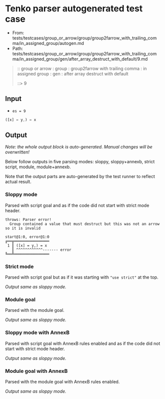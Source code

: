 # Tenko parser autogenerated test case

- From: tests/testcases/group_or_arrow/group/group2farrow_with_trailing_comma/in_assigned_group/autogen.md
- Path: tests/testcases/group_or_arrow/group/group2farrow_with_trailing_comma/in_assigned_group/gen/after_array_destruct_with_default/9.md

> :: group or arrow : group : group2farrow with trailing comma : in assigned group : gen : after array destruct with default
>
> ::> 9

## Input

- `es = 9`

`````js
([x] = y,) = x
`````

## Output

_Note: the whole output block is auto-generated. Manual changes will be overwritten!_

Below follow outputs in five parsing modes: sloppy, sloppy+annexb, strict script, module, module+annexb.

Note that the output parts are auto-generated by the test runner to reflect actual result.

### Sloppy mode

Parsed with script goal and as if the code did not start with strict mode header.

`````
throws: Parser error!
  Group contained a value that must destruct but this was not an arrow so it is invalid

start@1:0, error@1:0
╔══╦════════════════
 1 ║ ([x] = y,) = x
   ║ ^^^^^^^^^^^^------- error
╚══╩════════════════

`````

### Strict mode

Parsed with script goal but as if it was starting with `"use strict"` at the top.

_Output same as sloppy mode._

### Module goal

Parsed with the module goal.

_Output same as sloppy mode._

### Sloppy mode with AnnexB

Parsed with script goal with AnnexB rules enabled and as if the code did not start with strict mode header.

_Output same as sloppy mode._

### Module goal with AnnexB

Parsed with the module goal with AnnexB rules enabled.

_Output same as sloppy mode._
